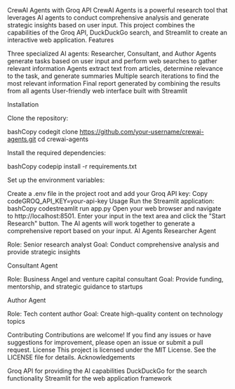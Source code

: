 CrewAI Agents with Groq API
CrewAI Agents is a powerful research tool that leverages AI agents to conduct comprehensive analysis and generate strategic insights based on user input. This project combines the capabilities of the Groq API, DuckDuckGo search, and Streamlit to create an interactive web application.
Features

Three specialized AI agents: Researcher, Consultant, and Author
Agents generate tasks based on user input and perform web searches to gather relevant information
Agents extract text from articles, determine relevance to the task, and generate summaries
Multiple search iterations to find the most relevant information
Final report generated by combining the results from all agents
User-friendly web interface built with Streamlit

Installation

Clone the repository:

bashCopy codegit clone https://github.com/your-username/crewai-agents.git
cd crewai-agents

Install the required dependencies:

bashCopy codepip install -r requirements.txt

Set up the environment variables:

Create a .env file in the project root and add your Groq API key:
Copy codeGROQ_API_KEY=your-api-key
Usage
Run the Streamlit application:
bashCopy codestreamlit run app.py
Open your web browser and navigate to http://localhost:8501.
Enter your input in the text area and click the "Start Research" button. The AI agents will work together to generate a comprehensive report based on your input.
AI Agents
Researcher Agent

Role: Senior research analyst
Goal: Conduct comprehensive analysis and provide strategic insights

Consultant Agent

Role: Business Angel and venture capital consultant
Goal: Provide funding, mentorship, and strategic guidance to startups

Author Agent

Role: Tech content author
Goal: Create high-quality content on technology topics

Contributing
Contributions are welcome! If you find any issues or have suggestions for improvement, please open an issue or submit a pull request.
License
This project is licensed under the MIT License. See the LICENSE file for details.
Acknowledgements

Groq API for providing the AI capabilities
DuckDuckGo for the search functionality
Streamlit for the web application framework
